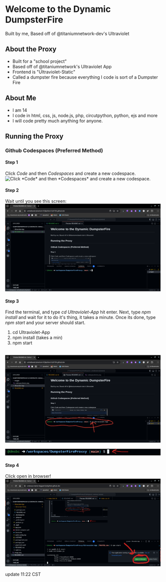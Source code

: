 # Welcome to the Dynamic DumpsterFire 
Built by me, Based off of @titaniumnetwork-dev's Ultraviolet
<br>

## About the Proxy
- Built for a "school project"
- Based off of @titaniumnetwork's Ultraviolet App
- Frontend is "Ultraviolet-Static"
- Called a dumpster fire because everything I code is sort of a Dumpster Fire

## About Me
- I am 14
- I code in html, css, js, node.js, php, circutpython, python, ejs and more
- I will code pretty much anything for anyone.

## Running the Proxy
### Github Codespaces (Preferred Method)
#### Step 1
Click *Code* and then *Codespaces* and create a new codespace.
<br>
<img src="https://www.matthewcanderson.com/content/images/2023/04/repo-new-codespace-3.png" width="500" title="Click *Code* and then *Codespaces* and create a new codespace.">

#### Step 2
Wait until you see this screen:
<br>
<img src="images/codespacehome.png" width="500">

#### Step 3
Find the terminal, and type *cd Ultraviolet-App* hit enter. Next, type *npm install* and wait for it to do it's thing, it takes a minute. Once its done, type *npm start* and your server should start.
<br>
1. cd Ultraviolet-App
2. npm install (takes a min)
3. npm start

<br>
<img src="images/codespacesterminal.png" width="500">
<br>
<br>
<img src="images/typeinterminal.png" width="500">

#### Step 4
Click open in browser!
<br>
<img src="images/openinbrowser.png" width="500">
<br>

update 11:22 CST
